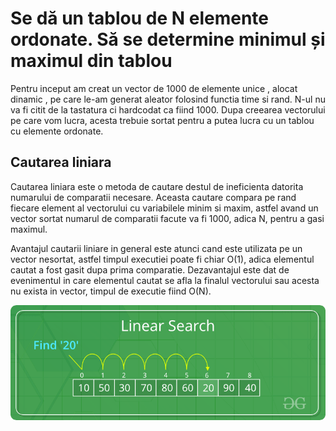 <!DOCTYPE html>
<html>
<body>

<h1>Se dă un tablou de N elemente ordonate. Să se determine minimul și maximul din tablou</h1>
<p> Pentru inceput am creat un vector de 1000 de elemente unice , alocat dinamic , pe care le-am generat 
aleator folosind functia time si rand. N-ul nu va fi citit de la tastatura ci hardcodat ca fiind 1000.
    Dupa creearea vectorului pe care vom lucra, acesta trebuie sortat pentru a putea lucra cu un tablou
cu elemente ordonate.</p>
<h2>Cautarea liniara</h2>
<p>Cautarea liniara este o metoda de cautare destul de ineficienta datorita numarului de comparatii necesare. Aceasta cautare
compara pe rand fiecare element al vectorului cu variabilele minim si maxim, astfel avand un vector sortat numarul de comparatii facute
va fi 1000, adica N, pentru a gasi maximul.</p>
<p>Avantajul cautarii liniare in general este atunci cand este utilizata pe un vector nesortat, astfel timpul executiei poate fi chiar
O(1), adica elementul cautat a fost gasit dupa prima comparatie. Dezavantajul este dat de evenimentul in care elementul cautat se afla la finalul vectorului sau acesta nu exista in vector, timpul de executie fiind O(N).</p>
<img src="Assets\Linear-Search.png" class="center">
</body>
</html>
 


      
